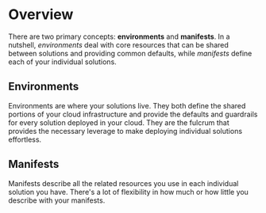 # Overview

There are two primary concepts: **environments** and **manifests**. In a nutshell, _environments_ deal with core resources that
can be shared between solutions and providing common defaults, while _manifests_ define each of your individual solutions.

## Environments

Environments are where your solutions live. They both define the shared portions of your cloud infrastructure and
provide the defaults and guardrails for every solution deployed in your cloud. They are the fulcrum that provides the
necessary leverage to make deploying individual solutions effortless.



## Manifests

Manifests describe all the related resources you use in each individual solution you have. There's a lot of flexibility
in how much or how little you describe with your manifests.

